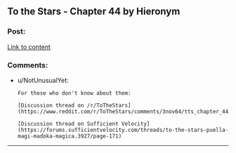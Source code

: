 ## To the Stars - Chapter 44 by Hieronym

### Post:

[Link to content](http://archiveofourown.org/works/777002/chapters/11349589)

### Comments:

- u/NotUnusualYet:
  ```
  For those who don't know about them:

  [Discussion thread on /r/ToTheStars](https://www.reddit.com/r/ToTheStars/comments/3nov64/tts_chapter_44_story_in_silhouette_part_two/) 

  [Discussion thread on Sufficient Velocity](https://forums.sufficientvelocity.com/threads/to-the-stars-puella-magi-madoka-magica.3927/page-171)
  ```

---

